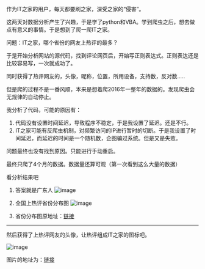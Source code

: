 作为IT之家的用户，每天都要刷之家，深受之家的“侵害”。

这两天对数据分析产生了兴趣，于是学了python和VBA。学到爬虫之后，想去做点有意义的事情。于是想到了爬一爬IT之家。

问题：IT之家，哪个省份的网友上热评的最多？

于是开始分析网站的源代码，找到评论网页后，开始写正则表达式。正则表达还是比较容易写，一次就成功了。

同时获得了热评网友的，头像，昵称，位置，所用设备，支持数，反对数.....

但是爬的过程不是一番风顺，本来是想着爬2016年一整年的数据的。发现爬虫会无规律的自动停止。

我分析了代码，可能的原因有：
1. 代码没有设置时间延迟，导致程序不稳定，于是我设置了延迟。还是不行。
2. IT之家可能有反爬虫机制，对频繁访问的IP进行暂时的切断。于是我设置了时间延迟，而延迟的时间是一个随机数，企图骗过系统。但是又是失败。

问题最终也没有找到原因。只能进行手动重启。

最终只爬了4个月的数据。数据量还算可观（第一次看到这么大量的数据）

看分析结果吧

1. 答案就是广东人
![image](http://p1.bpimg.com/579903/12e22b35018838c3.png)

2. 全国上热评省份分布图
![image](http://p1.bpimg.com/579903/79a7c7f85ea046df.png)

3. 省份分布图原地址：[链接](http://c.dituhui.com/maps/957063)


---

然后获得了上热评网友的头像，让热评组成IT之家的图标吧。

![image](http://thumbnail0.baidupcs.com/thumbnail/762acfaac68a3cd199e6854a85f5d9ee?fid=2064463123-250528-382195189178436&time=1480060800&rt=sh&sign=FDTAER-DCb740ccc5511e5e8fedcff06b081203-Q5IdBpj5TjZzSVWDlMwkT5RUfWk%3D&expires=8h&chkv=0&chkbd=0&chkpc=&dp-logid=7645921169202750094&dp-callid=0&size=c710_u400&quality=100)

图片的地址为：[链接](http://pan.baidu.com/s/1pLD9beF)

